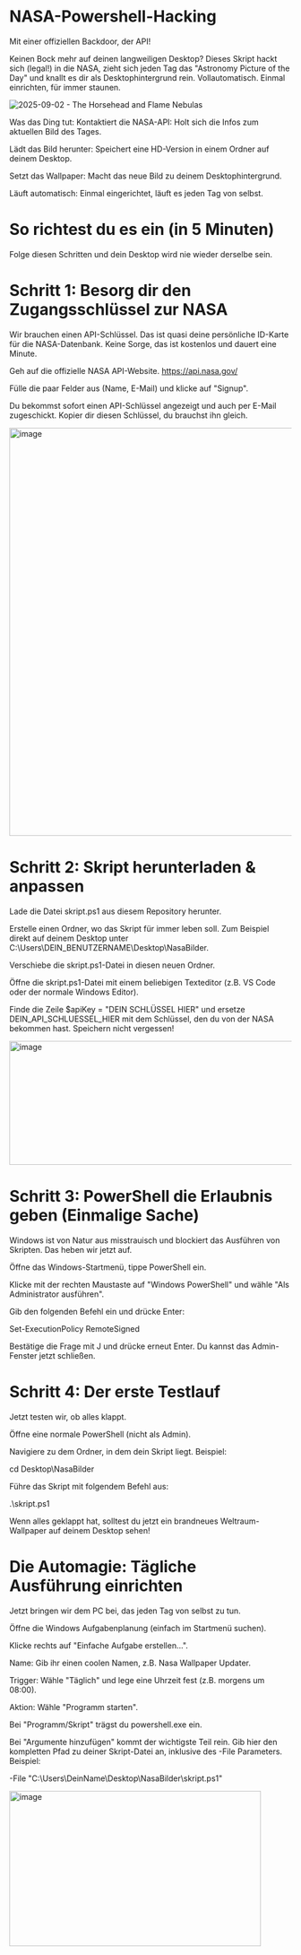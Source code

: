 # NASA-Powershell-Hacking 
Mit einer offiziellen Backdoor, der API!

Keinen Bock mehr auf deinen langweiligen Desktop? Dieses Skript hackt sich (legal!) in die NASA, zieht sich jeden Tag das "Astronomy Picture of the Day" und knallt es dir als Desktophintergrund rein. Vollautomatisch. Einmal einrichten, für immer staunen.

![2025-09-02 - The Horsehead and Flame Nebulas](https://github.com/user-attachments/assets/7c34eba7-6971-4248-a804-3cb45a42c6af)

Was das Ding tut:
Kontaktiert die NASA-API: Holt sich die Infos zum aktuellen Bild des Tages.

Lädt das Bild herunter: Speichert eine HD-Version in einem Ordner auf deinem Desktop.

Setzt das Wallpaper: Macht das neue Bild zu deinem Desktophintergrund.

Läuft automatisch: Einmal eingerichtet, läuft es jeden Tag von selbst.

# So richtest du es ein (in 5 Minuten)
Folge diesen Schritten und dein Desktop wird nie wieder derselbe sein.

# Schritt 1: Besorg dir den Zugangsschlüssel zur NASA
Wir brauchen einen API-Schlüssel. Das ist quasi deine persönliche ID-Karte für die NASA-Datenbank. Keine Sorge, das ist kostenlos und dauert eine Minute.

Geh auf die offizielle NASA API-Website. https://api.nasa.gov/

Fülle die paar Felder aus (Name, E-Mail) und klicke auf "Signup".

Du bekommst sofort einen API-Schlüssel angezeigt und auch per E-Mail zugeschickt. Kopier dir diesen Schlüssel, du brauchst ihn gleich.

<img width="1142" height="728" alt="image" src="https://github.com/user-attachments/assets/eab8bb50-00e3-4f91-b850-2f8d304834f1" />


# Schritt 2: Skript herunterladen & anpassen
Lade die Datei skript.ps1 aus diesem Repository herunter.

Erstelle einen Ordner, wo das Skript für immer leben soll. Zum Beispiel direkt auf deinem Desktop unter C:\Users\DEIN_BENUTZERNAME\Desktop\NasaBilder.

Verschiebe die skript.ps1-Datei in diesen neuen Ordner.

Öffne die skript.ps1-Datei mit einem beliebigen Texteditor (z.B. VS Code oder der normale Windows Editor).

Finde die Zeile $apiKey = "DEIN SCHLÜSSEL HIER" und ersetze DEIN_API_SCHLUESSEL_HIER mit dem Schlüssel, den du von der NASA bekommen hast. Speichern nicht vergessen!

<img width="915" height="221" alt="image" src="https://github.com/user-attachments/assets/de214519-37dc-4035-ba2c-2d9c3840256a" />


# Schritt 3: PowerShell die Erlaubnis geben (Einmalige Sache)
Windows ist von Natur aus misstrauisch und blockiert das Ausführen von Skripten. Das heben wir jetzt auf.

Öffne das Windows-Startmenü, tippe PowerShell ein.

Klicke mit der rechten Maustaste auf "Windows PowerShell" und wähle "Als Administrator ausführen".

Gib den folgenden Befehl ein und drücke Enter:

Set-ExecutionPolicy RemoteSigned

Bestätige die Frage mit J und drücke erneut Enter. Du kannst das Admin-Fenster jetzt schließen.

# Schritt 4: Der erste Testlauf
Jetzt testen wir, ob alles klappt.

Öffne eine normale PowerShell (nicht als Admin).

Navigiere zu dem Ordner, in dem dein Skript liegt. Beispiel:

cd Desktop\NasaBilder

Führe das Skript mit folgendem Befehl aus:

.\skript.ps1

Wenn alles geklappt hat, solltest du jetzt ein brandneues Weltraum-Wallpaper auf deinem Desktop sehen!

# Die Automagie: Tägliche Ausführung einrichten
Jetzt bringen wir dem PC bei, das jeden Tag von selbst zu tun.

Öffne die Windows Aufgabenplanung (einfach im Startmenü suchen).

Klicke rechts auf "Einfache Aufgabe erstellen...".

Name: Gib ihr einen coolen Namen, z.B. Nasa Wallpaper Updater.

Trigger: Wähle "Täglich" und lege eine Uhrzeit fest (z.B. morgens um 08:00).

Aktion: Wähle "Programm starten".

Bei "Programm/Skript" trägst du powershell.exe ein.

Bei "Argumente hinzufügen" kommt der wichtigste Teil rein. Gib hier den kompletten Pfad zu deiner Skript-Datei an, inklusive des -File Parameters. Beispiel:

-File "C:\Users\DeinName\Desktop\NasaBilder\skript.ps1"

<img width="449" height="277" alt="image" src="https://github.com/user-attachments/assets/d2f07e68-061c-4aff-87fc-200c4a5abf45" />

